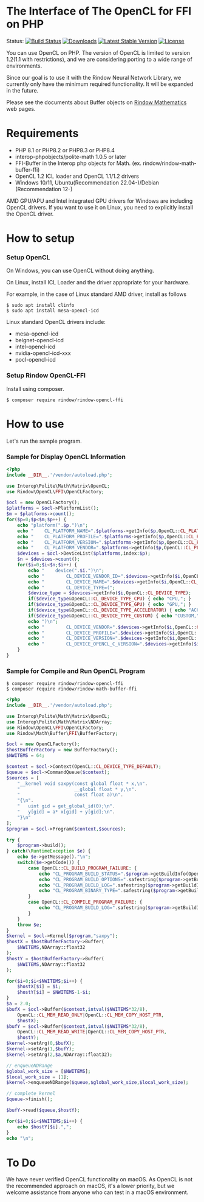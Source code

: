 The Interface of The OpenCL for FFI on PHP
==========================================

Status:
[![Build Status](https://github.com/rindow/rindow-opencl-ffi/workflows/tests/badge.svg)](https://github.com/rindow/rindow-opencl-ffi/actions)
[![Downloads](https://img.shields.io/packagist/dt/rindow/rindow-opencl-ffi)](https://packagist.org/packages/rindow/rindow-opencl-ffi)
[![Latest Stable Version](https://img.shields.io/packagist/v/rindow/rindow-opencl-ffi)](https://packagist.org/packages/rindow/rindow-opencl-ffi)
[![License](https://img.shields.io/packagist/l/rindow/rindow-opencl-ffi)](https://packagist.org/packages/rindow/rindow-opencl-ffi)

You can use OpenCL on PHP.
The version of OpenCL is limited to version 1.2(1.1 with restrictions), and we are considering porting to a wide range of environments.

Since our goal is to use it with the Rindow Neural Network Library, we currently only have the minimum required functionality. It will be expanded in the future.

Please see the documents about Buffer objects on [Rindow Mathematics](https://rindow.github.io/mathematics/acceleration/opencl.html#rindow-clblast-ffi) web pages.


Requirements
============

- PHP 8.1 or PHP8.2 or PHP8.3 or PHP8.4
- interop-phpobjects/polite-math 1.0.5 or later
- FFI-Buffer in the Interop php objects for Math. (ex. rindow/rindow-math-buffer-ffi)
- OpenCL 1.2 ICL loader and OpenCL 1.1/1.2 drivers
- Windows 10/11, Ubuntu(Recommendation 22.04-)/Debian (Recommendation 12-)

AMD GPU/APU and Intel integrated GPU drivers for Windows are including OpenCL drivers.
If you want to use it on Linux, you need to explicitly install the OpenCL driver.

How to setup
============

### Setup OpenCL
On Windows, you can use OpenCL without doing anything.

On Linux, install ICL Loader and the driver appropriate for your hardware.

For example, in the case of Linux standard AMD driver, install as follows
```shell
$ sudo apt install clinfo
$ sudo apt install mesa-opencl-icd
```
Linux standard OpenCL drivers include:
- mesa-opencl-icd
- beignet-opencl-icd
- intel-opencl-icd
- nvidia-opencl-icd-xxx
- pocl-opencl-icd

### Setup Rindow OpenCL-FFI
Install using composer.

```shell
$ composer require rindow/rindow-opencl-ffi
```

How to use
==========
Let's run the sample program.

### Sample for Display OpenCL Information
```php
<?php
include __DIR__.'/vendor/autoload.php';

use Interop\Polite\Math\Matrix\OpenCL;
use Rindow\OpenCL\FFI\OpenCLFactory;

$ocl = new OpenCLFactory();
$platforms = $ocl->PlatformList();
$m = $platforms->count();
for($p=0;$p<$m;$p++) {
    echo "platform(".$p.")\n";
    echo "    CL_PLATFORM_NAME=".$platforms->getInfo($p,OpenCL::CL_PLATFORM_NAME)."\n";
    echo "    CL_PLATFORM_PROFILE=".$platforms->getInfo($p,OpenCL::CL_PLATFORM_PROFILE)."\n";
    echo "    CL_PLATFORM_VERSION=".$platforms->getInfo($p,OpenCL::CL_PLATFORM_VERSION)."\n";
    echo "    CL_PLATFORM_VENDOR=".$platforms->getInfo($p,OpenCL::CL_PLATFORM_VENDOR)."\n";
    $devices = $ocl->DeviceList($platforms,index:$p);
    $n = $devices->count();
    for($i=0;$i<$n;$i++) {
        echo "    device(".$i.")\n";
        echo "        CL_DEVICE_VENDOR_ID=".$devices->getInfo($i,OpenCL::CL_DEVICE_VENDOR_ID)."\n";
        echo "        CL_DEVICE_NAME=".$devices->getInfo($i,OpenCL::CL_DEVICE_NAME)."\n";
        echo "        CL_DEVICE_TYPE=(";
        $device_type = $devices->getInfo($i,OpenCL::CL_DEVICE_TYPE);
        if($device_type&OpenCL::CL_DEVICE_TYPE_CPU) { echo "CPU,"; }
        if($device_type&OpenCL::CL_DEVICE_TYPE_GPU) { echo "GPU,"; }
        if($device_type&OpenCL::CL_DEVICE_TYPE_ACCELERATOR) { echo "ACCEL,"; }
        if($device_type&OpenCL::CL_DEVICE_TYPE_CUSTOM) { echo "CUSTOM,"; }
        echo ")\n";
        echo "        CL_DEVICE_VENDOR=".$devices->getInfo($i,OpenCL::CL_DEVICE_VENDOR)."\n";
        echo "        CL_DEVICE_PROFILE=".$devices->getInfo($i,OpenCL::CL_DEVICE_PROFILE)."\n";
        echo "        CL_DEVICE_VERSION=".$devices->getInfo($i,OpenCL::CL_DEVICE_VERSION)."\n";
        echo "        CL_DEVICE_OPENCL_C_VERSION=".$devices->getInfo($i,OpenCL::CL_DEVICE_OPENCL_C_VERSION)."\n";
    }
}
```

### Sample for Compile and Run OpenCL Program

```shell
$ composer require rindow/rindow-opencl-ffi
$ composer require rindow/rindow-math-buffer-ffi
```

```php
<?php
include __DIR__.'/vendor/autoload.php';

use Interop\Polite\Math\Matrix\OpenCL;
use Interop\Polite\Math\Matrix\NDArray;
use Rindow\OpenCL\FFI\OpenCLFactory;
use Rindow\Math\Buffer\FFI\BufferFactory;

$ocl = new OpenCLFactory();
$hostBufferFactory = new BufferFactory();
$NWITEMS = 64;

$context = $ocl->Context(OpenCL::CL_DEVICE_TYPE_DEFAULT);
$queue = $ocl->CommandQueue($context);
$sources = [
    "__kernel void saxpy(const global float * x,\n".
    "                    __global float * y,\n".
    "                    const float a)\n".
    "{\n".
    "   uint gid = get_global_id(0);\n".
    "   y[gid] = a* x[gid] + y[gid];\n".
    "}\n"
];
$program = $ocl->Program($context,$sources);

try {
    $program->build();
} catch(\RuntimeException $e) {
    echo $e->getMessage()."\n";
    switch($e->getCode()) {
        case OpenCL::CL_BUILD_PROGRAM_FAILURE: {
            echo "CL_PROGRAM_BUILD_STATUS=".$program->getBuildInfo(OpenCL::CL_PROGRAM_BUILD_STATUS)."\n";
            echo "CL_PROGRAM_BUILD_OPTIONS=".safestring($program->getBuildInfo(OpenCL::CL_PROGRAM_BUILD_OPTIONS))."\n";
            echo "CL_PROGRAM_BUILD_LOG=".safestring($program->getBuildInfo(OpenCL::CL_PROGRAM_BUILD_LOG))."\n";
            echo "CL_PROGRAM_BINARY_TYPE=".safestring($program->getBuildInfo(OpenCL::CL_PROGRAM_BINARY_TYPE))."\n";
        }
        case OpenCL::CL_COMPILE_PROGRAM_FAILURE: {
            echo "CL_PROGRAM_BUILD_LOG=".safestring($program->getBuildInfo(OpenCL::CL_PROGRAM_BUILD_LOG))."\n";
        }
    }
    throw $e;
}
$kernel = $ocl->Kernel($program,"saxpy");
$hostX = $hostBufferFactory->Buffer(
    $NWITEMS,NDArray::float32
);
$hostY = $hostBufferFactory->Buffer(
    $NWITEMS,NDArray::float32
);

for($i=0;$i<$NWITEMS;$i++) {
    $hostX[$i] = $i;
    $hostY[$i] = $NWITEMS-1-$i;
}
$a = 2.0;
$bufX = $ocl->Buffer($context,intval($NWITEMS*32/8),
    OpenCL::CL_MEM_READ_ONLY|OpenCL::CL_MEM_COPY_HOST_PTR,
    $hostX);
$bufY = $ocl->Buffer($context,intval($NWITEMS*32/8),
    OpenCL::CL_MEM_READ_WRITE|OpenCL::CL_MEM_COPY_HOST_PTR,
    $hostY);
$kernel->setArg(0,$bufX);
$kernel->setArg(1,$bufY);
$kernel->setArg(2,$a,NDArray::float32);

// enqueueNDRange
$global_work_size = [$NWITEMS];
$local_work_size = [1];
$kernel->enqueueNDRange($queue,$global_work_size,$local_work_size);

// complete kernel
$queue->finish();

$bufY->read($queue,$hostY);

for($i=0;$i<$NWITEMS;$i++) {
    echo $hostY[$i].",";
}
echo "\n";
```

To Do
=====
We have never verified OpenCL functionality on macOS. As OpenCL is not the recommended approach on macOS, it's a lower priority, but we welcome assistance from anyone who can test in a macOS environment.
